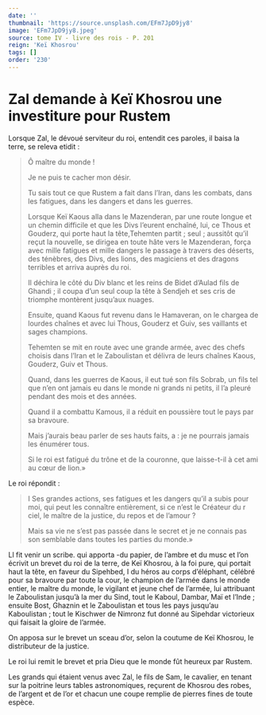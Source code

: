 ```yaml
---
date: ''
thumbnail: 'https://source.unsplash.com/EFm7JpD9jy8'
image: 'EFm7JpD9jy8.jpeg'
source: tome IV - livre des rois - P. 201
reign: 'Keï Khosrou'
tags: []
order: '230'
---
```


# Zal demande à Keï Khosrou une investiture pour Rustem

Lorsque Zal, le dévoué serviteur du roi, entendit ces paroles, il baisa la terre, se releva etidit :

> Ô maître du monde !
>
> Je ne puis te cacher mon désir.
>
> Tu sais tout ce que Rustem a fait dans l’Iran, dans les combats, dans les fatigues, dans les dangers et dans les guerres.
>
> Lorsque Keï Kaous alla dans le Mazenderan, par une route longue et un chemin difficile et que les Divs l’eurent enchaîné, lui, ce Thous et Gouderz, qui porte haut la tête,Tehemten partit ; seul ; aussitôt qu’il reçut la nouvelle, se dirigea en toute hâte vers le Mazenderan, força avec mille fatigues et mille dangers le passage à travers des déserts, des ténèbres, des Divs, des lions, des magiciens et des dragons terribles et arriva auprès du roi.
>
> Il déchira le côté du Div blanc et les reins de Bidet d’Aulad fils de Ghandi ; il coupa d’un seul coup la tête à Sendjeh et ses cris de triomphe montèrent jusqu’aux nuages.
>
> Ensuite, quand Kaous fut revenu dans le Hamaveran, on le chargea de lourdes chaînes et avec lui Thous, Gouderz et Guiv, ses vaillants et sages champions.
>
> Tehemten se mit en route avec une grande armée, avec des chefs choisis dans l’Iran et le Zaboulistan et délivra de leurs chaînes Kaous, Gouderz, Guiv et Thous.
>
> Quand, dans les guerres de Kaous, il eut tué son fils Sobrab, un fils tel que n’en ont jamais eu dans le monde ni grands ni petits, il l’a pleuré pendant des mois et des années.
>
> Quand il a combattu Kamous, il a réduit en poussière tout le pays par sa bravoure.
>
> Mais j’aurais beau parler de ses hauts faits, a : je ne pourrais jamais les énumérer tous.
>
> Si le roi est fatigué du trône et de la couronne, que laisse-t-il à cet ami au cœur de lion.»

Le roi répondit :

> I Ses grandes actions, ses fatigues et les dangers qu’il a subis pour moi, qui peut les connaître entièrement, si ce n’est le Créateur du r ciel, le maître de la justice, du repos et de l’amour ?
>
> Mais sa vie ne s’est pas passée dans le secret et je ne connais pas son semblable dans toutes les parties du monde.»

Ll fit venir un scribe. qui apporta -du papier, de l’ambre et du musc et l’on écrivit un brevet du roi de la terre, de Keï Khosrou, à la foi pure, qui portait haut la tête, en faveur du Sipehbed, I du héros au corps d’éléphant, célébré pour sa bravoure par toute la cour, le champion de l’armée dans le monde entier, le maître du monde, le vigilant et jeune chef de l’armée, lui attribuant le Zaboulistan jusqu’à la mer du Sind, tout le Kaboul, Dambar, Maï et l’Inde ; ensuite Bost, Ghaznin et le Zaboulistan et tous les pays jusqu’au Kaboulistan ; tout le Kischwer de Nimronz fut donné au Sipehdar victorieux qui faisait la gloire de l’armée.

On apposa sur le brevet un sceau d’or, selon la coutume de Keï
Khosrou, le distributeur de la justice.

Le roi lui remit le brevet et pria Dieu que le monde fût heureux par Rustem.

Les grands qui étaient venus avec Zal, le fils de Sam, le cavalier, en tenant sur la poitrine leurs tables astronomiques, reçurent de Khosrou des robes, de l’argent et de l’or et chacun une coupe remplie de pierres fines de toute espèce.
